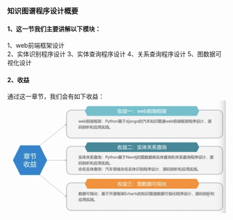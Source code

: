 ###  知识图谱程序设计概要
#### 1、这一节我们主要讲解以下模块：
1、web前端框架设计  
2、实体识别程序设计 
3、实体查询程序设计 
4、关系查询程序设计
5、图数据可视化设计  


#### 2、收益
  通过这一章节，我们会有如下收益：
   ![](../images/51.png) 
